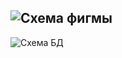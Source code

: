 ![Схема фигмы](https://github.com/Mika-dot/Laboratory-work-of-the-second-semester/blob/main/lab%205/%D0%B4%D0%B7/img/Figma.PNG)
---
![Схема БД](https://github.com/{username}/{repository}/raw/{branch}/{path}/image.png)
